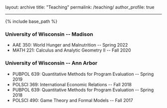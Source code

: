 layout: archive
title: "Teaching"
permalink: /teaching/
author_profile: true

---

{% include base_path %}

### University of Wisconsin -- Madison 
- AAE 350: World Hunger and Malnutrition -- Spring 2022
- MATH 221: Calculus and Analytic Geometry II -- Fall 2020

### University of Wisconsin -- Ann Arbor 
- PUBPOL 639: Quantitative Methods for Program Evaluation -- Spring 2019
- POLSCI 369: International Economic Relations -- Fall 2018
- PUBPOL 639: Quantitative Methods for Program Evaluation -- Spring 2018
- POLSCI 490: Game Theory and Formal Models -- Fall 2017



